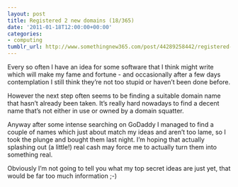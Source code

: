 ```yaml
---
layout: post
title: Registered 2 new domains (18/365)
date: '2011-01-18T12:00:00+00:00'
categories:
- computing
tumblr_url: http://www.somethingnew365.com/post/44289258442/registered-2-new-domains-18365
---
```

Every so often I have an idea for some software that I think might write which will make my fame and fortune - and occasionally after a few days contemplation I still think they’re not too stupid or haven’t been done before.

However the next step often seems to be finding a suitable domain name that hasn’t already been taken. It’s really hard nowadays to find a decent name that’s not either in use or owned by a domain squatter.

Anyway after some intense searching on GoDaddy I managed to find a couple of names which just about match my ideas and aren’t too lame, so I took the plunge and bought them last night. I’m hoping that actually splashing out (a little!) real cash may force me to actually turn them into something real.

Obviously I’m not going to tell you what my top secret ideas are just yet, that would be far too much information ;-)
